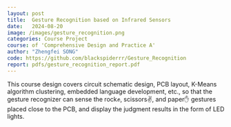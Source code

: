 ```yaml
---
layout: post
title:  Gesture Recognition based on Infrared Sensors
date:   2024-08-20
image: /images/gesture_recognition.png
categories: Course Project
course: of 'Comprehensive Design and Practice A'
author: "Zhengfei SONG"
code: https://github.com/blackspiderrr/Gesture_Recognition
report: pdfs/gesture_recognition_report.pdf
---
```


This course design covers circuit schematic design, PCB layout, K-Means algorithm clustering, embedded language development, etc., so that the gesture recognizer can sense the rock✊, scissors✌, and paper✋ gestures placed close to the PCB, and display the judgment results in the form of LED lights.
